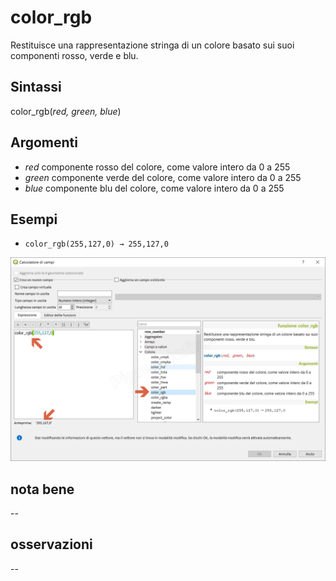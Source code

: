 # color_rgb

Restituisce una rappresentazione stringa di un colore basato sui suoi componenti rosso, verde e blu.

## Sintassi

color_rgb(_red, green, blue_)

## Argomenti

* _red_ componente rosso del colore, come valore intero da 0 a 255
* _green_ componente verde del colore, come valore intero da 0 a 255
* _blue_ componente blu del colore, come valore intero da 0 a 255

## Esempi

* `color_rgb(255,127,0) → 255,127,0`

![](/img/colore/color_rgb/color_rgb1.png)

## nota bene

--

## osservazioni

--